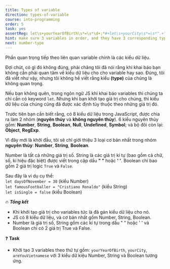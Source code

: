 ```yaml
---
title: Types of variable
direction: types-of-variable
course: into-programming
order: 5
task: yes
assertReg: let\s+yourYearOfBirth\s*=\s*\d+;*#+let\s+yourCity\s*=\s*".+";*#+let\s+areYouVietnamese\s*=\s*(true|false);*#*
hint: make sure 3 variables in order, and they have 3 corresponding types of data relatively
next: number-type
---
```


Phần quan trọng tiếp theo liên quan variable chính là các kiểu dữ liệu.

Đợi chút, có gì đó không đúng, phải chăng tôi đã nói rằng khi khai báo bạn không cần phải quan tâm về kiểu dữ liệu cho cho variable hay sao. Đúng, tôi đã viết như vậy, nhưng tôi không hề viết rằng kiểu **(type)** của chúng là không quan trọng.

Nếu bạn không quên, trong ngôn ngữ JS khi khai báo variables thì chúng ta chỉ cần có keyword `let`. Nhưng khi bạn khởi tạo giá trị cho chúng, thì kiểu dữ liệu của chúng cũng đã được xác định tùy thuộc theo những giá trị đó.

Trước tiên bạn cần biết rằng, có 8 kiểu dữ liệu trong JavaScript, được chia ra làm 2 nhóm (**nguyên thủy** và **không nguyên thủy**). 6 kiểu nguyên thủy gồm: **Number**, **String**, **Boolean**, **Null**, **Undefined**, **Symbol**; và bộ đôi còn lại: **Object**, **RegExp**.

Vì đây mới là khởi đầu, tôi sẽ chỉ giới thiệu 3 loại cơ bản nhất trong nhóm **nguyên thủy**: **Number**, **String**, **Boolean**.

Number là tất cả những giá trị số.
String là các giá trị kí tự (bao gồm cả chữ, số, kí hiệu đặc biệt) được viết trong cặp dấu **" "** hoặc **' '**.
Boolean chỉ bao gồm 2 giá trị logic `True` và `False`.

Sau đây là ví dụ cụ thể:  
`let daysOfNovember = 30` (kiểu Number)  
`let famousFootballer = "Cristiano Ronaldo"` (kiểu String)  
`let isSingle = false` (kiểu Boolean)

🔥 **_Tổng kết_**

-   Khi khởi tạo giá trị cho variables tức là đã gán kiểu dữ liệu cho nó.
-   JS có 8 kiểu dữ liệu, và cơ bản nhất gồm Number, String, Boolean.
-   Number là giá trị số, String gồm các kí tự trong dấu " " hoặc ' ' và Boolean chỉ có 2 giá trị True và False.

❓ **Task**

-   Khởi tạo 3 variables theo thứ tự gồm: `yourYearOfBirth`, `yourCity`, `areYouVietnamese` với 3 kiểu dữ kiệu Number, String và Boolean tương ứng.
